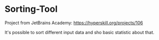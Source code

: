 # Sorting-Tool
Project from JetBrains Academy: https://hyperskill.org/projects/106

It's possible to sort different input data and sho basic statistic about that.
